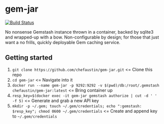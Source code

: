 # gem-jar

[![Build Status](https://travis-ci.org/ChefAustin/gem-jar.svg?branch=master)](https://travis-ci.org/ChefAustin/gem-jar)

No nonsense Gemstash instance thrown in a container, backed by sqlite3 and wrapped-up with a bow. Non-configurable by design; for those that just want a no frills, quickly deployable Gem caching service.

## Getting started
1. `git clone https://github.com/chefaustin/gem-jar.git` <= Clone this repo
2. `cd gem-jar` <= Navigate into it
3. `docker run --name gem-jar -p 9292:9292 -v $(pwd)/db:/root/.gemstash chefaustin/gem-jar:latest` <= Bring container up
4. `resp_key=$(docker exec -it gem-jar gemstash authorize | cut -d ' ' -f 5)` <= Generate and grab a new API key
5. `mkdir -p ~/.gem; touch ~/.gem/credentials; echo ":gemstash: $resp_key"; chmod 0600 ~/.gem/credentials` <= Create and append key to `~/.gem/credentials`
